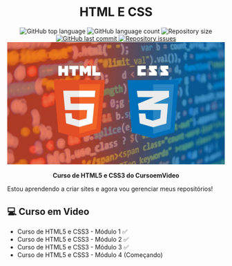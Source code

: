 <h1 align="center">
  HTML E CSS
</h1>

<div align="center">
  <img alt="GitHub top language" src="https://img.shields.io/github/languages/top/saulojustiniano1/html-css.svg" />
  
  <img alt="GitHub language count" src="https://img.shields.io/github/languages/count/saulojustiniano1/html-css.svg" />
  
  <img alt="Repository size" src="https://img.shields.io/github/repo-size/saulojustiniano1/html-css.svg" />

  <a href="https://github.com/saulojustiniano1/html-css/commits/master">
    <img alt="GitHub last commit" src="https://img.shields.io/github/last-commit/saulojustiniano1/html-css.svg" />
  </a>
  
  <a href="https://github.com/saulojustiniano1/ducks-gaming/issues">
    <img alt="Repository issues" src="https://img.shields.io/github/issues/saulojustiniano1/html-css.svg" />
  </a>
</div>

<div align="center">
  <img src=".github/html-css.jpeg">
</div>

<p align="center">
  <strong>Curso de HTML5 e CSS3 do CursoemVideo</strong>
</p>

Estou aprendendo a criar sites e agora vou gerenciar meus repositórios!

## 💻 Curso em Video

- Curso de HTML5 e CSS3 - Módulo 1 ✅
- Curso de HTML5 e CSS3 - Módulo 2 ✅
- Curso de HTML5 e CSS3 - Módulo 3 ✅
- Curso de HTML5 e CSS3 - Módulo 4 (Começando)
